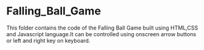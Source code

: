 # Falling_Ball_Game
This folder contains the code of the Falling Ball Game built using HTML,CSS and Javascript language.It can be controlled using onscreen arrow buttons or left and right key on keyboard.
